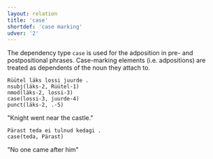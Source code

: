 ```yaml
---
layout: relation
title: 'case'
shortdef: 'case marking'
udver: '2'
---
```

The dependency type `case` is used for the adposition in pre- and postpositional phrases.
Case-marking elements (i.e. adpositions) are treated as dependents of the noun they attach to.

~~~ sdparse
Rüütel läks lossi juurde .
nsubj(läks-2, Rüütel-1)
nmod(läks-2, lossi-3)
case(lossi-3, juurde-4)
punct(läks-2, .-5)
~~~

"Knight went near the castle."

~~~ sdparse
Pärast teda ei tulnud kedagi .
case(teda, Pärast)
~~~

"No one came after him"

<!-- Interlanguage links updated Po 6. listopadu 2023, 21:42:31 CET -->
